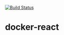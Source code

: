[![Build Status](https://travis-ci.org/talhakeskin/docker-react.svg?branch=main)](https://travis-ci.org/talhakeskin/docker-react)

# docker-react
